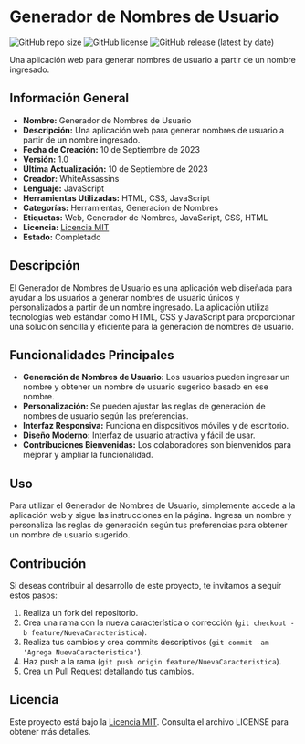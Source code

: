 # Generador de Nombres de Usuario

![GitHub repo size](https://img.shields.io/github/repo-size/WhiteAssassins/Generador-de-Nombres-de-Usuario)
![GitHub license](https://img.shields.io/github/license/WhiteAssassins/Generador-de-Nombres-de-Usuario)
![GitHub release (latest by date)](https://img.shields.io/github/v/release/WhiteAssassins/Generador-de-Nombres-de-Usuario)

Una aplicación web para generar nombres de usuario a partir de un nombre ingresado.

## Información General

- **Nombre:** Generador de Nombres de Usuario
- **Descripción:** Una aplicación web para generar nombres de usuario a partir de un nombre ingresado.
- **Fecha de Creación:** 10 de Septiembre de 2023
- **Versión:** 1.0
- **Última Actualización:** 10 de Septiembre de 2023
- **Creador:** WhiteAssassins
- **Lenguaje:** JavaScript
- **Herramientas Utilizadas:** HTML, CSS, JavaScript
- **Categorías:** Herramientas, Generación de Nombres
- **Etiquetas:** Web, Generador de Nombres, JavaScript, CSS, HTML
- **Licencia:** [Licencia MIT](LICENSE)
- **Estado:** Completado

## Descripción

El Generador de Nombres de Usuario es una aplicación web diseñada para ayudar a los usuarios a generar nombres de usuario únicos y personalizados a partir de un nombre ingresado. La aplicación utiliza tecnologías web estándar como HTML, CSS y JavaScript para proporcionar una solución sencilla y eficiente para la generación de nombres de usuario.

## Funcionalidades Principales

- **Generación de Nombres de Usuario:** Los usuarios pueden ingresar un nombre y obtener un nombre de usuario sugerido basado en ese nombre.
- **Personalización:** Se pueden ajustar las reglas de generación de nombres de usuario según las preferencias.
- **Interfaz Responsiva:** Funciona en dispositivos móviles y de escritorio.
- **Diseño Moderno:** Interfaz de usuario atractiva y fácil de usar.
- **Contribuciones Bienvenidas:** Los colaboradores son bienvenidos para mejorar y ampliar la funcionalidad.

## Uso

Para utilizar el Generador de Nombres de Usuario, simplemente accede a la aplicación web y sigue las instrucciones en la página. Ingresa un nombre y personaliza las reglas de generación según tus preferencias para obtener un nombre de usuario sugerido.

## Contribución

Si deseas contribuir al desarrollo de este proyecto, te invitamos a seguir estos pasos:

1. Realiza un fork del repositorio.
2. Crea una rama con la nueva característica o corrección (`git checkout -b feature/NuevaCaracteristica`).
3. Realiza tus cambios y crea commits descriptivos (`git commit -am 'Agrega NuevaCaracteristica'`).
4. Haz push a la rama (`git push origin feature/NuevaCaracteristica`).
5. Crea un Pull Request detallando tus cambios.

## Licencia

Este proyecto está bajo la [Licencia MIT](LICENSE). Consulta el archivo LICENSE para obtener más detalles.

